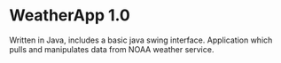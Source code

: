 # WeatherApp 1.0 
Written in Java, includes a basic java swing interface. 
Application which pulls and manipulates data from NOAA weather service. 

